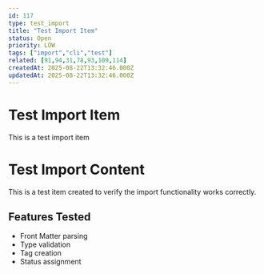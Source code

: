 ```yaml
---
id: 117
type: test_import
title: "Test Import Item"
status: Open
priority: LOW
tags: ["import","cli","test"]
related: [91,94,31,78,93,109,114]
createdAt: 2025-08-22T13:32:46.000Z
updatedAt: 2025-08-22T13:32:46.000Z
---
```


# Test Import Item

This is a test import item

# Test Import Content

This is a test item created to verify the import functionality works correctly.

## Features Tested
- Front Matter parsing
- Type validation
- Tag creation
- Status assignment

